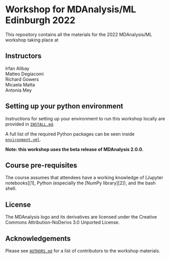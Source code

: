 # Workshop for MDAnalysis/ML Edinburgh 2022

This repository contains all the materials for the 2022 MDAnalysis/ML workshop taking place at  

## Instructors
Irfan Alibay    
Matteo Degiacomi   
Richard Gowers   
Micaela Matta   
Antonia Mey   


## Setting up your python environment

Instructions for setting up your environment to run this workshop locally
are provided in [`INSTALL.md`](INSTALL.md).


A full list of the required Python packages can be seen inside [`environment.yml`](environment.yml).


**Note: this workshop uses the beta release of MDAnalysis 2.0.0.** <!-- to check -->


## Course pre-requisites

The course assumes that attendees have a working knowledge of [Jupyter notebooks][1], Python (especially the [NumPy library][2]), and the bash shell.


<!--## Binder-->

<!--The tutorial materials can be accessed online via Google Colab.-->
<!--To launch the Colab instance, click here-->


## License

<!--TBA-->
The MDAnalysis logo and its derivatives are licensed under the Creative Commons Attribution-NoDerivs 3.0 Unported License.


## Acknowledgements

Please see [`AUTHORS.md`](AUTHORS.md) for a list of contributors to the workshop
materials.

##
